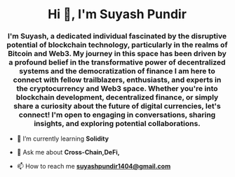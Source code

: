 <h1 align="center">Hi 👋, I'm Suyash Pundir</h1>
<h3 align="center">I'm Suyash, a dedicated individual fascinated by the disruptive potential of blockchain technology, particularly in the realms of Bitcoin and Web3. My journey in this space has been driven by a profound belief in the transformative power of decentralized systems and the democratization of finance I am here to connect with fellow trailblazers, enthusiasts, and experts in the cryptocurrency and Web3 space. Whether you're into blockchain development, decentralized finance, or simply share a curiosity about the future of digital currencies, let's connect! I'm open to engaging in conversations, sharing insights, and exploring potential collaborations.</h3>

- 🌱 I’m currently learning **Solidity**



- 💬 Ask me about **Cross-Chain,DeFi,**

- 📫 How to reach me **suyashpundir1404@gmail.com**

